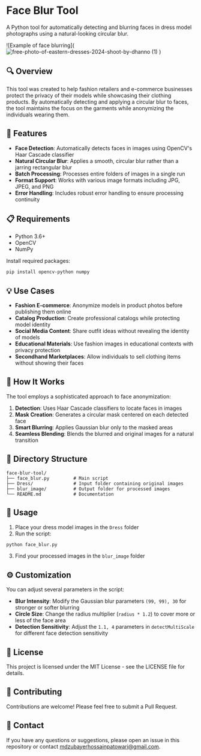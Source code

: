 # Face Blur Tool

A Python tool for automatically detecting and blurring faces in dress model photographs using a natural-looking circular blur.

![Example of face blurring](![free-photo-of-eastern-dresses-2024-shoot-by-dhanno (1)](https://github.com/user-attachments/assets/4581120e-bcc1-46c0-a2d7-e86d202d9db2)
)

## 🔍 Overview

This tool was created to help fashion retailers and e-commerce businesses protect the privacy of their models while showcasing their clothing products. By automatically detecting and applying a circular blur to faces, the tool maintains the focus on the garments while anonymizing the individuals wearing them.

## 🚀 Features

- **Face Detection**: Automatically detects faces in images using OpenCV's Haar Cascade classifier
- **Natural Circular Blur**: Applies a smooth, circular blur rather than a jarring rectangular blur
- **Batch Processing**: Processes entire folders of images in a single run
- **Format Support**: Works with various image formats including JPG, JPEG, and PNG
- **Error Handling**: Includes robust error handling to ensure processing continuity

## 📋 Requirements

- Python 3.6+
- OpenCV
- NumPy

Install required packages:

```bash
pip install opencv-python numpy
```

## 💡 Use Cases

- **Fashion E-commerce**: Anonymize models in product photos before publishing them online
- **Catalog Production**: Create professional catalogs while protecting model identity
- **Social Media Content**: Share outfit ideas without revealing the identity of models
- **Educational Materials**: Use fashion images in educational contexts with privacy protection
- **Secondhand Marketplaces**: Allow individuals to sell clothing items without showing their faces

## 🔧 How It Works

The tool employs a sophisticated approach to face anonymization:

1. **Detection**: Uses Haar Cascade classifiers to locate faces in images
2. **Mask Creation**: Generates a circular mask centered on each detected face
3. **Smart Blurring**: Applies Gaussian blur only to the masked areas
4. **Seamless Blending**: Blends the blurred and original images for a natural transition

## 📁 Directory Structure

```
face-blur-tool/
├── face_blur.py         # Main script
├── Dress/               # Input folder containing original images
├── blur_image/          # Output folder for processed images
└── README.md            # Documentation
```

## 🚀 Usage

1. Place your dress model images in the `Dress` folder
2. Run the script:

```bash
python face_blur.py
```

3. Find your processed images in the `blur_image` folder

## ⚙️ Customization

You can adjust several parameters in the script:

- **Blur Intensity**: Modify the Gaussian blur parameters `(99, 99), 30` for stronger or softer blurring
- **Circle Size**: Change the radius multiplier (`radius * 1.2`) to cover more or less of the face area
- **Detection Sensitivity**: Adjust the `1.1, 4` parameters in `detectMultiScale` for different face detection sensitivity

## 📝 License

This project is licensed under the MIT License - see the LICENSE file for details.

## 🤝 Contributing

Contributions are welcome! Please feel free to submit a Pull Request.

## 📧 Contact

If you have any questions or suggestions, please open an issue in this repository or contact [mdzubayerhossainpatowari@gmail.com](mailto:mdzubayerhossainpatowari@gmail.com).

